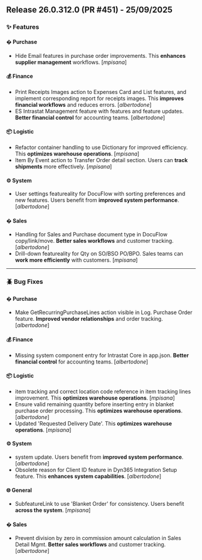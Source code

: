 ## Release 26.0.312.0 (PR #451) - 25/09/2025
### ✨ Features

#### � Purchase
  * Hide Email features in purchase order improvements. This **enhances supplier management** workflows. [*mpisana*]

#### 💰 Finance
  * Print Receipts Images action to Expenses Card and List features, and implement corresponding report for receipts images. This **improves financial workflows** and reduces errors. [*albertodone*]
  * ES Intrastat Management feature with features and feature updates. **Better financial control** for accounting teams. [*albertodone*]

#### 📦 Logistic
  * Refactor container handling to use Dictionary for improved efficiency. This **optimizes warehouse operations**. [*mpisana*]
  * Item By Event action to Transfer Order detail section. Users can **track shipments** more effectively. [*mpisana*]

#### ⚙️ System
  * User settings featureality for DocuFlow with sorting preferences and new features. Users benefit from **improved system performance**. [*albertodone*]

#### �️ Sales
  * Handling for Sales and Purchase document type in DocuFlow copy/link/move. **Better sales workflows** and customer tracking. [*albertodone*]
  * Drill-down featureality for Qty on SO/BSO PO/BPO. Sales teams can **work more efficiently** with customers. [*mpisana*]

---
### 🪲 Bug Fixes

#### � Purchase
  * Make GetRecurringPurchaseLines action visible in Log. Purchase Order feature. **Improved vendor relationships** and order tracking. [*albertodone*]

#### 💰 Finance
  * Missing system component entry for Intrastat Core in app.json. **Better financial control** for accounting teams. [*albertodone*]

#### 📦 Logistic
  * item tracking and correct location code reference in item tracking lines improvement. This **optimizes warehouse operations**. [*mpisana*]
  * Ensure valid remaining quantity before inserting entry in blanket purchase order processing. This **optimizes warehouse operations**. [*albertodone*]
  * Updated 'Requested Delivery Date'. This **optimizes warehouse operations**. [*mpisana*]

#### ⚙️ System
  * system update. Users benefit from **improved system performance**. [*albertodone*]
  * Obsolete reason for Client ID feature in Dyn365 Integration Setup feature. This **enhances system capabilities**. [*albertodone*]

#### 🌐 General
  * SubfeatureLink to use 'Blanket Order' for consistency. Users benefit **across the system**. [*mpisana*]

#### �️ Sales
  * Prevent division by zero in commission amount calculation in Sales Detail Mgmt. **Better sales workflows** and customer tracking. [*albertodone*]

